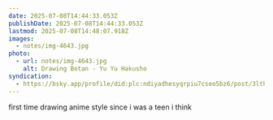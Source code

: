 ```yaml
---
date: 2025-07-08T14:44:33.053Z
publishDate: 2025-07-08T14:44:33.053Z
lastmod: 2025-07-08T14:48:07.918Z
images:
  - notes/img-4643.jpg
photo:
  - url: notes/img-4643.jpg
    alt: Drawing Botan - Yu Yu Hakusho
syndication:
  - https://bsky.app/profile/did:plc:ndiyadhesyqrpiu7cseo5bz6/post/3lthka7gc7l2m
---
```


first time drawing anime style since i was a teen i think
